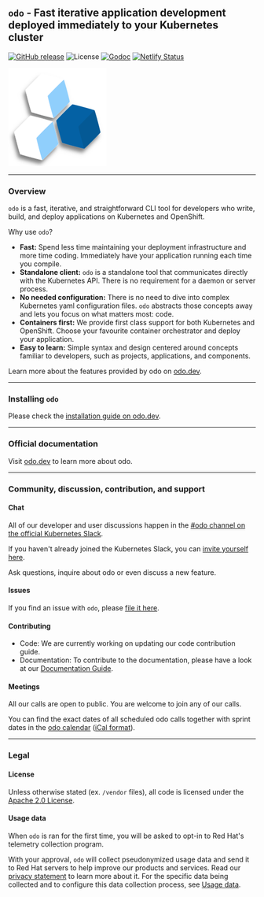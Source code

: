 `odo` - Fast iterative application development deployed immediately to your Kubernetes cluster
---

[![GitHub release](https://img.shields.io/github/v/release/redhat-developer/odo?style=for-the-badge)](https://github.com/redhat-developer/odo/releases/latest)
![License](https://img.shields.io/github/license/redhat-developer/odo?style=for-the-badge)
[![Godoc](https://img.shields.io/badge/godoc-reference-007d9c?logo=go&logoColor=white&style=for-the-badge)](https://odo.dev/godoc)
[![Netlify Status](https://api.netlify.com/api/v1/badges/e07867b0-56a4-4905-92a9-a152ceab5f0d/deploy-status)](https://app.netlify.com/sites/odo-docusaurus-preview/deploys)

![logo](/docs/website/static/img/logo_small.png)

----

### Overview

`odo`  is a fast, iterative, and straightforward CLI tool for developers who write, build, and deploy applications on Kubernetes and OpenShift.

Why use `odo`?

* **Fast:** Spend less time maintaining your deployment infrastructure and more time coding. Immediately have your application running each time you compile.
* **Standalone client:** `odo` is a standalone tool that communicates directly with the Kubernetes API. There is no requirement for a daemon or server process.
* **No needed configuration:** There is no need to dive into complex Kubernetes yaml configuration files. `odo` abstracts those concepts away and lets you focus on what matters most: code.
* **Containers first:** We provide first class support for both Kubernetes and OpenShift. Choose your favourite container orchestrator and deploy your application.
* **Easy to learn:** Simple syntax and design centered around concepts familiar to developers, such as projects, applications, and components.

Learn more about the features provided by odo on [odo.dev](https://odo.dev/docs/overview/features).

----

### Installing `odo`

Please check the [installation guide on odo.dev](https://odo.dev/docs/overview/installation/).

----

### Official documentation

Visit [odo.dev](https://odo.dev/) to learn more about odo.

----

### Community, discussion, contribution, and support

#### Chat 

All of our developer and user discussions happen in the [#odo channel on the official Kubernetes Slack](https://kubernetes.slack.com/archives/C01D6L2NUAG).

If you haven't already joined the Kubernetes Slack, you can [invite yourself here](https://slack.k8s.io/).

Ask questions, inquire about odo or even discuss a new feature.

#### Issues

If you find an issue with `odo`, please [file it here](https://github.com/redhat-developer/odo/issues).

#### Contributing

* Code: We are currently working on updating our code contribution guide.
* Documentation: To contribute to the documentation, please have a look at our [Documentation Guide](https://github.com/redhat-developer/odo/wiki).

#### Meetings

All our calls are open to public. You are welcome to join any of our calls.

You can find the exact dates of all scheduled odo calls together with sprint dates in the [odo calendar](https://calendar.google.com/calendar/embed?src=gi0s0v5ukfqkjpnn26p6va3jfc%40group.calendar.google.com) ([iCal format](https://calendar.google.com/calendar/ical/gi0s0v5ukfqkjpnn26p6va3jfc%40group.calendar.google.com/public/basic.ics)).

----

### Legal

#### License

Unless otherwise stated (ex. `/vendor` files), all code is licensed under the [Apache 2.0 License](LICENSE). 

#### Usage data

When `odo` is ran for the first time, you will be asked to opt-in to Red Hat's telemetry collection program.

With your approval, `odo` will collect pseudonymized usage data and send it to Red Hat servers to help improve our products and services. Read our [privacy statement](https://developers.redhat.com/article/tool-data-collection) to learn more about it. For the specific data being collected and to configure this data collection process, see [Usage data](USAGE_DATA.md).